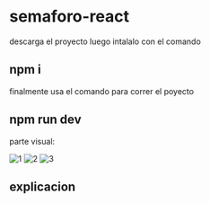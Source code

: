 # semaforo-react

descarga el proyecto luego intalalo con el comando 

## npm i

finalmente usa el comando para correr el poyecto

## npm run dev


parte visual:

![1](https://user-images.githubusercontent.com/32400065/229644505-e4efcb38-6ca4-4c78-8e10-c016cbe56f95.JPG)
![2](https://user-images.githubusercontent.com/32400065/229644556-fa54ca4d-439f-40c0-ad53-086035c9e64d.JPG)
![3](https://user-images.githubusercontent.com/32400065/229644562-fdb62866-3ac8-4ede-bcf6-03cb6aaa3343.JPG)


## explicacion
